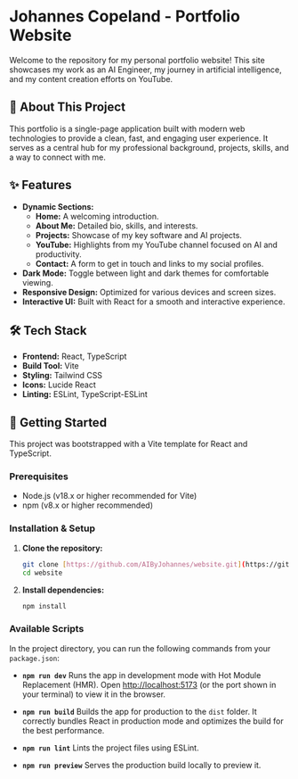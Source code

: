# Johannes Copeland - Portfolio Website

Welcome to the repository for my personal portfolio website! This site showcases my work as an AI Engineer, my journey in artificial intelligence, and my content creation efforts on YouTube.

[//]: # (**Live Site:** [johannescopeland.com]&#40;https://johannescopeland.com&#41; )

## 🌟 About This Project

This portfolio is a single-page application built with modern web technologies to provide a clean, fast, and engaging user experience. It serves as a central hub for my professional background, projects, skills, and a way to connect with me.

## ✨ Features

* **Dynamic Sections:**
    * **Home:** A welcoming introduction.
    * **About Me:** Detailed bio, skills, and interests.
    * **Projects:** Showcase of my key software and AI projects.
    * **YouTube:** Highlights from my YouTube channel focused on AI and productivity.
    * **Contact:** A form to get in touch and links to my social profiles.
* **Dark Mode:** Toggle between light and dark themes for comfortable viewing.
* **Responsive Design:** Optimized for various devices and screen sizes.
* **Interactive UI:** Built with React for a smooth and interactive experience.

## 🛠️ Tech Stack

* **Frontend:** React, TypeScript
* **Build Tool:** Vite
* **Styling:** Tailwind CSS
* **Icons:** Lucide React
* **Linting:** ESLint, TypeScript-ESLint

## 🚀 Getting Started

This project was bootstrapped with a Vite template for React and TypeScript.

### Prerequisites

* Node.js (v18.x or higher recommended for Vite)
* npm (v8.x or higher recommended)

### Installation & Setup

1.  **Clone the repository:**
    ```bash
    git clone [https://github.com/AIByJohannes/website.git](https://github.com/AIByJohannes/website.git) # Replace with your actual repo URL
    cd website
    ```

2.  **Install dependencies:**
    ```bash
    npm install
    ```

### Available Scripts

In the project directory, you can run the following commands from your `package.json`:

* **`npm run dev`**
  Runs the app in development mode with Hot Module Replacement (HMR).
  Open [http://localhost:5173](http://localhost:5173) (or the port shown in your terminal) to view it in the browser.

* **`npm run build`**
  Builds the app for production to the `dist` folder.
  It correctly bundles React in production mode and optimizes the build for the best performance.

* **`npm run lint`**
  Lints the project files using ESLint.

* **`npm run preview`**
  Serves the production build locally to preview it.
